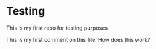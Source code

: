 # Testing
This is my first repo for testing purposes

This is my first comment on this file. How does this work?
